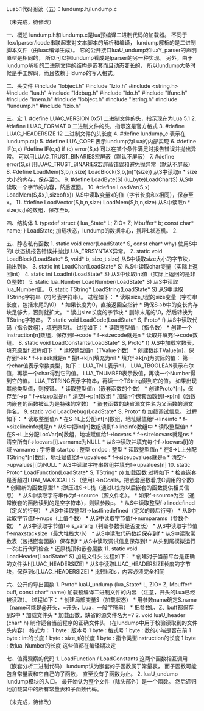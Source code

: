﻿Lua5.1代码阅读（五）：lundump.h/lundump.c

（未完成，待修改）

一、概述
	lundump.h和lundump.c是lua预编译二进制代码的加载器。
	不同于llex/lparser/lcode串联起来对文本脚本的解析和编译，
	lundump解析的是二进制脚本文件（由luac编译生成）。
	它的公开接口luaU_undump和luaY_parser的声明原型是相同的，
	所以可以把lundump看成是lparser的另一种实现。
	另外，由于lundump解析的二进制文件的结构是嵌套而且动态变长的，
	所以lundump大多时候是手工解码，而且依赖于ldump的写入格式。

二、头文件
	#include "lobject.h"
	#include "lzio.h"
	#include <string.h>
	#include "lua.h"
	#include "ldebug.h"
	#include "ldo.h"
	#include "lfunc.h"
	#include "lmem.h"
	#include "lobject.h"
	#include "lstring.h"
	#include "lundump.h"
	#include "lzio.h"

三、宏
	1. #define LUAC_VERSION		0x51
		二进制文件的头，指示现在为Lua 5.1
	2. #define LUAC_FORMAT		0
		二进制文件的头，指示这是官方格式
	3. #define LUAC_HEADERSIZE		12
		二进制文件的头长度
	4. #define lundump_c
		表示在lundump.c中
	5. #define LUA_CORE
		表示lundump为Lua的内部实现
	6. #define IF(c,s)
	   #define IF(c,s)		if (c) error(S,s)
		可以在某个条件满足时报告错误并抛出异常。
		可以用LUAC_TRUST_BINARIES宏屏蔽（默认不屏蔽）
	7. #define error(S,s)
		用LUAC_TRUST_BINARIES宏屏蔽错误和避免抛异常（默认不屏蔽）
	8. #define LoadMem(S,b,n,size)	LoadBlock(S,b,(n)*(size))
		从S中读取n * size大小的内存，保存至b。
	9. #define	LoadByte(S)		(lu_byte)LoadChar(S)
		从S中读取一个字节的内容，然后返回。
	10. #define LoadVar(S,x)		LoadMem(S,&x,1,sizeof(x))
		从S中读取变量x的值（字节长度和x相同），保存至x。
	11. #define LoadVector(S,b,n,size)	LoadMem(S,b,n,size)
		从S中读取n * size大小的数组，保存至b。
	
四、结构体
	1. typedef struct {
	 lua_State* L;
	 ZIO* Z;
	 Mbuffer* b;
	 const char* name;
	} LoadState;
		加载状态，lundump的数据中心，携带L状态机。
	2.
	
五、静态私有函数
	1. static void error(LoadState* S, const char* why)
		使用S中的L状态机报告错误并抛出LUA_ERRSYNTAX异常。
	2. static void LoadBlock(LoadState* S, void* b, size_t size)
		从S中读取size大小的字节块，输出到b。
	3. static int LoadChar(LoadState* S)
		从S中读取char变量（实际上返回int）
	4. static int LoadInt(LoadState* S)
		从S中读取int值（实际上返回的是非负整数）
	5. static lua_Number LoadNumber(LoadState* S)
		从S中读取lua_Number值。
	6. static TString* LoadString(LoadState* S)
		从S中读取TString字符串（符号表字符串）。
		过程如下：
		* 读取size_t型的size变量（字符串长度，包括末尾的\0）
		* 如果长度为0，直接返回空指针
		* 确保S->b中的变长内存块足够大，否则就扩大。
		* 读出size长度的字节块
		* 删除末尾的\0，然后转换为TString字符串。
	7. static void LoadCode(LoadState* S, Proto* f)
		从S中读取代码（指令数组），填充原型f。
		过程如下：
		* 读取整型值n（指令数）
		* 创建一个Instruction[n]数组，保存到f->code
		* f->sizecode就是n
		* 读取并填充f->code数组。
	8. static void LoadConstants(LoadState* S, Proto* f)
		从S中加载常数表，填充原型f
		过程如下：
		* 读取整型值n（TValue个数）
		* 创建数组TValue[n]，保存到f->k
		* f->sizek就是n
		* 把f->k[n]填充为nil
		* 填充f->k[n]为实际的值：
			第一个char值表示常数类型，如下：
			LUA_TNIL表示nil，
			LUA_TBOOLEAN表示布尔值，再读一个char得到它的值。
			LUA_TNUMBER表示数值，再读一个Number得到它的值。
			LUA_TSTRING表示字符串，再读一个TString得到它的值。
			如果出现其他类型值，则报错。
		* 读取整型值n（嵌套函数的个数）
		* 创建Proto*[n]，保存至f->p
		* f->sizep就是n
		* 清空f->p[n]数组
		* 加载n个嵌套函数到f->p[n]（函数内嵌套的函数被认为是特殊的常数）
		* 嵌套函数的缺省源文件名为父函数的源文件名。
	9. static void LoadDebug(LoadState* S, Proto* f)
		加载调试信息。
		过程如下：
		* 读取整型值n
		* 在S->L上分配int[n]数组，地址赋值给f->lineinfo
		* f->sizelineinfo就是n
		* 从S中把int[n]数组读到f->lineinfo数组中
		* 读取整型值n
		* 在S->L上分配LocVar[n]数组，地址赋值给f->locvars
		* f->sizelocvars就是ns
		* 清空所有f->locvars[i].varname为NULL
		* 从S中读取并填充每个f->locvars[i]的域
			varname : 字符串
			startpc : 整型
			endpc : 整型
		* 读取整型值n
		* 在S->L上分配TString*[n]数组，地址赋值给f->upvalues
		* f->sizeupvalues就是n
		* 清空f->upvalues[i]为NULL
		* 从S中读取字符串数组并填充f->upvalues[n]
	10. static Proto* LoadFunction(LoadState* S, TString* p)
		加载函数
		过程如下
		* 检查嵌套是否超过LUAI_MAXCCALLS
		（使用L->nCcalls，把嵌套层数看成C调用的个数）
		* 创建新的函数原型f
		* 把f压进S->L栈（通过L栈为以后嵌套的函数提供相关信息）
		* 从S中读取字符串作为f->source（源文件名）。
		* 如果f->source为空（通常嵌套的函数读到的是空字符串），则赋参数p。
		* 从S中读取整型f->linedefined（定义的行号）
		* 从S中读取整型f->lastlinedefined（定义的最后行号）
		* 从S中读取字节值f->nups（上值个数）
		* 从S中读取字节值f->numparams（参数个数）
		* 从S中读取字节值f->is_vararg（判断参数表是否变长）
		* 从S中读取字节值f->maxstacksize（最大堆栈大小）
		* 从S中读取代码数组保存到f
		* 从S中读取常数表（包括嵌套函数）保存到f
		* 从S中读取调试信息保存到f
		* 从头到尾模拟运行一次进行代码检查
		* 还原栈顶和嵌套层数
	11. static void LoadHeader(LoadState* S)
		加载文件头
		过程如下：
		* 创建对于当前平台是正确的文件头h[LUAC_HEADERSIZE]
		* 从S中读取LUAC_HEADERSIZE长度的字节块，保存到s[LUAC_HEADERSIZE]
		* 比较h和s，内容必须完全相同
	
六、公开的导出函数
	1. Proto* luaU_undump (lua_State* L, ZIO* Z, Mbuffer* buff, const char* name)
		加载预编译二进制文件的内容
		（注意，开头的<esc>Lua已经被读取）。
		过程如下：
		* 创建局部变量S（加载状态）
		* 用参数name确定S.name
		（name可能是@开头，=开头，<esc>Lua，一般字符串）
		* 把参数L、Z、buff都保存到S中
		* 加载文件头
		* 加载函数，缺省的源文件名为=?
	2. void luaU_header (char* h)
		制作适合当前程序的正确文件头
		（在lundump中用于校验读取到的文件头内容）
		格式为：
		1 byte : 版本号
		1 byte : 格式号
		1 byte : 数的小端是否在前
		1 byte : int的长度
		1 byte : size_t的长度
		1 byte : 指令类型Instruction的长度
		1 byte : 数lua_Number的长度
		这些值都在编译期决定
		
七、值得观察的代码
	1. LoadFunction / LoadConstants
		这两个函数相互调用（嵌套分析二进制代码）
		lundump认为嵌套的子函数属于常量表，
		而子函数可能包含常量表和它自己的子函数，
		直至没有子函数为止。
	2. luaU_undump
		lundump模块的入口。
		最开始认为整个文件（除头部外）是一个函数。
		然后递归地加载其中的所有常量表和子函数代码。
		
（未完成，待修改）

